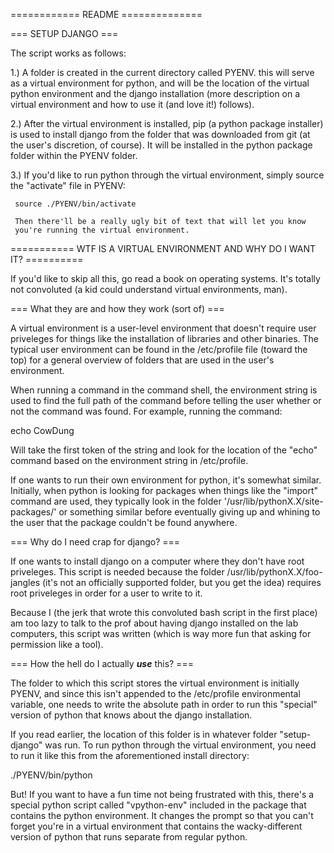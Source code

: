 ============ README ==============

=== SETUP DJANGO ===

The script works as follows:

1.)  A folder is created in the current directory called PYENV.
     this will serve as a virtual environment for python, and will
     be the location of the virtual python environment and the django
     installation (more description on a virtual environment and how
     to use it (and love it!) follows).

2.)  After the virtual environment is installed, pip (a python package
     installer) is used to install django from the folder that was
     downloaded from git (at the user's discretion, of course).  It 
     will be installed in the python package folder within the PYENV folder.

3.)  If you'd like to run python through the virtual environment, simply
     source the "activate" file in PYENV:

     source ./PYENV/bin/activate

     Then there'll be a really ugly bit of text that will let you know
     you're running the virtual environment.

=========== WTF IS A VIRTUAL ENVIRONMENT AND WHY DO I WANT IT? ==========

If you'd like to skip all this, go read a book on operating systems.  It's
totally not convoluted (a kid could understand virtual environments, man).

=== What they are and how they work (sort of) ===

A virtual environment is a user-level environment that doesn't require
user priveleges for things like the installation of libraries and other
binaries.  The typical user environment can be found in the /etc/profile
file (toward the top) for a general overview of folders that are used in
the user's environment.

When running a command in the command shell, the environment string is used
to find the full path of the command before telling the user whether or not
the command was found.  For example, running the command:

echo CowDung

Will take the first token of the string and look for the location of the "echo"
command based on the environment string in /etc/profile.

If one wants to run their own environment for python, it's somewhat similar.
Initially, when python is looking for packages when things like the "import"
command are used, they typically look in the folder
'/usr/lib/pythonX.X/site-packages/' or something similar before eventually
giving up and whining to the user that the package couldn't be found anywhere.

=== Why do I need crap for django? ===

If one wants to install django on a computer where they don't have root
priveleges. This script is needed because the folder /usr/lib/pythonX.X/foo-jangles
(it's not an officially supported folder, but you get the idea) requires root
priveleges in order for a user to write to it.  

Because I (the jerk that wrote this convoluted bash script in the first place) 
am too lazy to talk to the prof about having django installed on the lab computers, 
this script was written (which is way more fun that asking for 
permission like a tool).

=== How the hell do I actually ***use*** this? ===

The folder to which this script stores the virtual environment is initially PYENV,
and since this isn't appended to the /etc/profile environmental variable,
one needs to write the absolute path in order to run this "special" version of 
python that knows about the django installation.

If you read earlier, the location of this folder is in whatever folder "setup-django"
was run.  To run python through the virtual environment, you need to run it like this
from the aforementioned install directory:

./PYENV/bin/python 

But!  If you want to have a fun time not being frustrated with this, there's
a special python script called "vpython-env" included in the package that contains
the python environment.  It changes the prompt so that you can't forget you're in 
a virtual environment that contains the wacky-different version of python that runs
separate from regular python.
